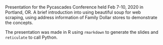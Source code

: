 
Presentation for the Pycascades Conference held Feb 7-10, 2020 in Portland, OR. A brief introduction into using beautiful soup for web scraping, using address information of Family Dollar stores to demonstrate the concepts.

 
The presentation was made in R using `rmarkdown` to generate the slides and `reticulate` to call Python. 






